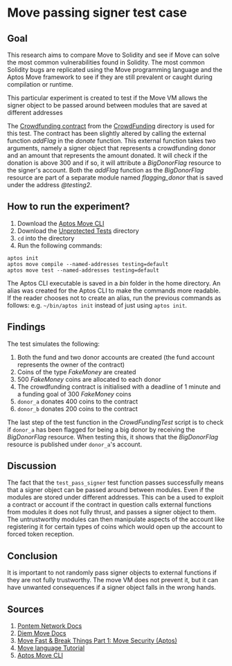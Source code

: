 # Move passing signer test case

## Goal 
This research aims to compare Move to Solidity and see if Move can solve the most common vulnerabilities found in Solidity. The most common Solidity bugs are replicated using the Move programming language and the Aptos Move framework to see if they are still prevalent or caught during compilation or runtime.

This particular experiment is created to test if the Move VM allows the signer object to be passed around between modules that are saved at different addresses

The [Crowdfunding contract](../Crowdfunding_contract/sources/CrowdFunding.move) from the [CrowdFunding](../Crowdfunding_contract) directory is used for this test. The contract has been slightly altered by calling the external function *addFlag* in the *donate* function. This external function takes two arguments, namely a signer object that represents a crowdfunding donor and an amount that represents the amount donated. It will check if the donation is above 300 and if so, it will attribute a *BigDonorFlag* resource to the signer's account. Both the *addFlag* function as the *BigDonorFlag* resource are part of a separate module named *flagging_donor* that is saved under the address *@testing2*.

## How to run the experiment?
1. Download the [Aptos Move CLI](https://aptos.dev/cli-tools/aptos-cli-tool/install-aptos-cli/)
2. Download the [Unprotected Tests](../Unprotected_tests/) directory
3. <code>cd</code> into the directory
4. Run the following commands:

 ```
 aptos init
 aptos move compile --named-addresses testing=default 
 aptos move test --named-addresses testing=default
 ```

The Aptos CLI executable is saved in a *bin* folder in the home directory. An alias was created for the Aptos CLI to make the commands more readable. If the reader chooses not to create an alias, run the previous commands as follows: e.g. <code>~/bin/aptos init</code> instead of just using <code>aptos init</code>.

## Findings
The test simulates the following:
1. Both the fund and two donor accounts are created (the fund account represents the owner of the contract)
2. Coins of the type *FakeMoney* are created
3. 500 *FakeMoney* coins are allocated to each donor
4. The crowdfunding contract is initialised with a deadline of 1 minute and a funding goal of 300 *FakeMoney* coins
5. <code>donor_a</code> donates 400 coins to the contract
6. <code>donor_b</code> donates 200 coins to the contract

The last step of the test function in the *CrowdFundingTest* script is to check if <code>donor_a</code> has been flagged for being a big donor by receiving the *BigDonorFlag* resource. When testing this, it shows that the *BigDonorFlag* resource is published under <code>donor_a</code>'s account. 

## Discussion
The fact that the <code>test_pass_signer</code> test function passes successfully means that a signer object can be passed around between modules. Even if the modules are stored under different addresses. This can be a used to exploit a contract or account if the contract in question calls external functions from modules it does not fully thrust, and passes a signer object to them. The untrustworthy modules can then manipulate aspects of the account like registering it for certain types of coins which would open up the account to forced token reception. 


## Conclusion
It is important to not randomly pass signer objects to external functions if they are not fully trustworthy. The move VM does not prevent it, but it can have unwanted consequences if a signer object falls in the wrong hands.

## Sources
1. [Pontem Network Docs](https://docs.pontem.network/02.-move-language/lang)
2. [Diem Move Docs](https://diem.github.io/move/introduction.html)
3. [Move Fast & Break Things Part 1: Move Security (Aptos)](https://www.zellic.io/blog/move-fast-and-break-things-pt-1)
4. [Move language Tutorial](https://github.com/move-language/move/tree/main/language/documentation/tutorial)
5. [Aptos Move CLI](https://aptos.dev/cli-tools/aptos-cli-tool/install-aptos-cli/)